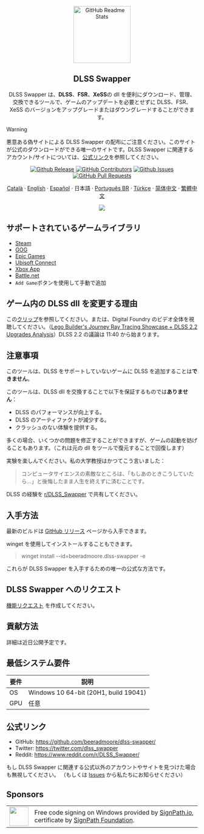 <p align="center">
 <img width="150px" src="https://beeradmoore.github.io/dlss-swapper/logo_250.png" align="center" alt="GitHub Readme Stats" />
 <h2 align="center">DLSS Swapper
</h2>
 <p align="center">DLSS Swapper は、<strong>DLSS</strong>、<strong>FSR</strong>、<strong>XeSS</strong>の dll を便利にダウンロード、管理、交換できるツールで、ゲームのアップデートを必要とせずに DLSS、FSR、XeSS のバージョンをアップグレードまたはダウングレードすることができます。</p>
</p>

> [!WARNING]
> 悪意ある偽サイトによる DLSS Swapper の配布にご注意ください。このサイトが公式のダウンロードができる唯一のサイトです。DLSS Swapper に関連するアカウント/サイトについては、[公式リンク](#公式リンク)を参照してください。

<p align="center">
    <a href="https://github.com/beeradmoore/dlss-swapper/releases"><img alt="Github Release" src="https://img.shields.io/github/v/release/beeradmoore/dlss-swapper" /></a>
    <a href="https://github.com/beeradmoore/dlss-swapper/graphs/contributors"><img alt="GitHub Contributors" src="https://img.shields.io/github/contributors/beeradmoore/dlss-swapper" /></a>
    <a href="https://github.com/beeradmoore/dlss-swapper/issues"><img alt="Github Issues" src="https://img.shields.io/github/issues/beeradmoore/dlss-swapper?color=0088ff" /></a>
    <a href="https://github.com/beeradmoore/dlss-swapper/pulls"><img alt="GitHub Pull Requests" src="https://img.shields.io/github/issues-pr/beeradmoore/dlss-swapper?color=0088ff" /></a>
</p>

<p align="center">
    <a href="./readmes/readme_ca.md">Català</a>
    ·
    <a href="../README.md">English</a>    
    ·
    <a href="./readme_es.md">Español</a>
    ·
    日本語    
    ·
    <a href="./readme_pt-BR.md">Português BR</a>
    ·
    <a href="./readme_tr-TR.md">Türkçe</a>
    ·
    <a href="./readme_zh-Hans.md">简体中文</a>
    ·
    <a href="./readme_zh-TW.md">繁體中文</a>
</p>

<p align="center">
    <img src="https://beeradmoore.github.io/dlss-swapper/images/usage/usage_4.gif" />
</p>

## サポートされているゲームライブラリ

- [Steam](https://store.steampowered.com/)
- [GOG](https://www.gog.com/en/)
- [Epic Games](https://store.epicgames.com/)
- [Ubisoft Connect](https://www.ubisoft.com/)
- [Xbox App](https://www.xbox.com/)
- [Battle.net](https://shop.battle.net/)
- `Add Game`ボタンを使用して手動で追加

## ゲーム内の DLSS dll を変更する理由

この[クリップ](https://youtube.com/clip/UgzYyeox3s7jFJZAvYF4AaABCQ)を参照してください。または、Digital Foundry のビデオ全体を視聴してください。（[Lego Builder's Journey Ray Tracing Showcase + DLSS 2.2 Upgrades Analysis](https://www.youtube.com/watch?v=dtbqJXb1UDw)）DLSS 2.2 の議論は 11:40 から始まります。

## 注意事項

このツールは、DLSS をサポートしていないゲームに DLSS を追加することは**できません**。

このツールは、DLSS dll を交換することで以下を保証するものでは**ありません**：

- DLSS のパフォーマンスが向上する。
- DLSS のアーティファクトが減少する。
- クラッシュのない体験を提供する。

多くの場合、いくつかの問題を修正することができますが、ゲームの起動を妨げることもあります。（これは元の dll をツールで復元することで回復します）

実験を楽しんでください。私の大学教授はかつてこう言いました：

> コンピュータサイエンスの素敵なところは、「もしあのときこうしていたら…」と後悔したまま人生を終えずに済むことです。

DLSS の経験を [r/DLSS_Swapper](https://www.reddit.com/r/DLSS_Swapper/) で共有してください。

## 入手方法

最新のビルドは [GitHub リリース](https://github.com/beeradmoore/dlss-swapper/releases) ページから入手できます。

winget を使用してインストールすることもできます。

> winget install --id=beeradmoore.dlss-swapper -e

これらが DLSS Swapper を入手するための唯一の公式な方法です。

## DLSS Swapper へのリクエスト

[機能リクエスト](https://github.com/beeradmoore/dlss-swapper/issues/new?template=feature_request.yml) を作成してください。

## 貢献方法

詳細は近日公開予定です。

## 最低システム要件

| 要件 | 説明                                  |
| ---- | ------------------------------------- |
| OS   | Windows 10 64-bit (20H1, build 19041) |
| GPU  | 任意                                  |

## 公式リンク

- GitHub: https://github.com/beeradmoore/dlss-swapper/
- Twitter: https://twitter.com/dlss_swapper
- Reddit: https://www.reddit.com/r/DLSS_Swapper/

もし DLSS Swapper に関連する公式以外のアカウントやサイトを見つけた場合も無視してください。
（もしくは [Issues](https://github.com/beeradmoore/dlss-swapper/issues/new?template=other_issue.yml) から私たちにお知らせください）

## Sponsors

<table>
    <tr>
        <td style="width:50px">
            <img src="https://beeradmoore.github.io/dlss-swapper/images/sponsors/signpath.png" width="50" height="50">
        </td>
        <td>
            Free code signing on Windows provided by <a href="https://signpath.io/">SignPath.io</a>, certificate by <a href="https://www.signpath.com/solutions/for-open-source-community-foundation">SignPath Foundation</a>.
        </td>
    </tr>
</table>